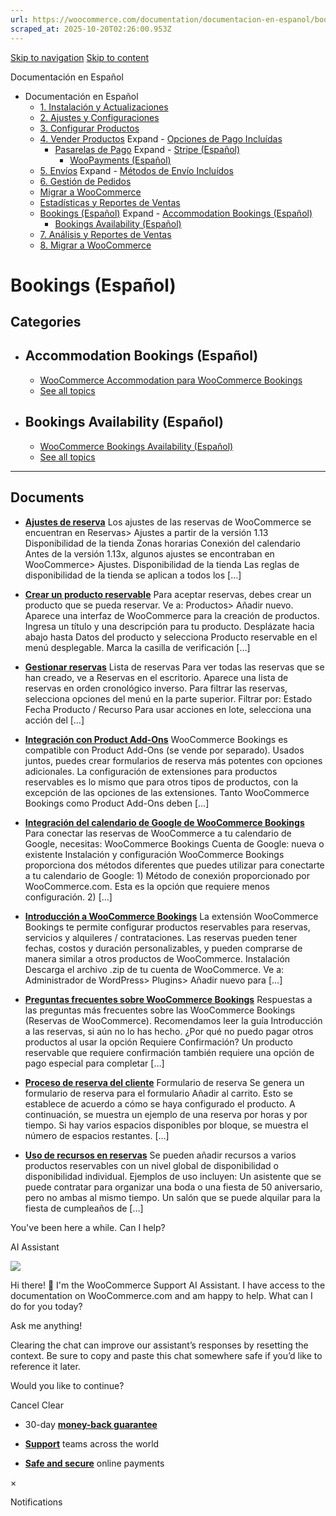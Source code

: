 ```yaml
---
url: https://woocommerce.com/documentation/documentacion-en-espanol/bookings-espanol
scraped_at: 2025-10-20T02:26:00.953Z
---
```


[Skip to navigation](https://woocommerce.com/documentation/documentacion-en-espanol/bookings-espanol/#main-navigation) [Skip to content](https://woocommerce.com/documentation/documentacion-en-espanol/bookings-espanol/#page)

Documentación en Español

- Documentación en Español
  - [1\. Instalación y Actualizaciones](https://woocommerce.com/documentation/documentacion-en-espanol/instalacion-y-actualizaciones/ "1. Instalación y Actualizaciones")
  - [2\. Ajustes y Configuraciones](https://woocommerce.com/documentation/documentacion-en-espanol/ajustes-y-configuraciones/ "2. Ajustes y Configuraciones")
  - [3\. Configurar Productos](https://woocommerce.com/documentation/documentacion-en-espanol/configurar-productos/ "3. Configurar Productos")
  - [4\. Vender Productos](https://woocommerce.com/documentation/documentacion-en-espanol/vender-productos/ "4. Vender Productos") Expand    - [Opciones de Pago Incluídas](https://woocommerce.com/documentation/documentacion-en-espanol/vender-productos/opciones-de-pago-incluidas/ "Opciones de Pago Incluídas")
    - [Pasarelas de Pago](https://woocommerce.com/documentation/documentacion-en-espanol/vender-productos/pasarelas-de-pago/ "Pasarelas de Pago") Expand      - [Stripe (Español)](https://woocommerce.com/documentation/documentacion-en-espanol/vender-productos/pasarelas-de-pago/stripe-espanol/ "Stripe (Español)")
      - [WooPayments (Español)](https://woocommerce.com/documentation/documentacion-en-espanol/vender-productos/pasarelas-de-pago/woopayments-espanol/ "WooPayments (Español)")
  - [5\. Envíos](https://woocommerce.com/documentation/documentacion-en-espanol/envios/ "5. Envíos") Expand    - [Métodos de Envío Incluídos](https://woocommerce.com/documentation/documentacion-en-espanol/envios/metodos-de-envio-incluidos/ "Métodos de Envío Incluídos")
  - [6\. Gestión de Pedidos](https://woocommerce.com/documentation/documentacion-en-espanol/gestion-de-pedidos/ "6. Gestión de Pedidos")
  - [Migrar a WooCommerce](https://woocommerce.com/documentation/documentacion-en-espanol/migrar-a-woocommerce/ "Migrar a WooCommerce")
  - [Estadísticas y Reportes de Ventas](https://woocommerce.com/documentation/documentacion-en-espanol/estadisticas-y-reportes-de-ventas/ "Estadísticas y Reportes de Ventas")
  - [Bookings (Español)](https://woocommerce.com/documentation/documentacion-en-espanol/bookings-espanol/ "Bookings (Español)") Expand    - [Accommodation Bookings (Español)](https://woocommerce.com/documentation/documentacion-en-espanol/bookings-espanol/accommodation-bookings-espanol/ "Accommodation Bookings (Español)")
    - [Bookings Availability (Español)](https://woocommerce.com/documentation/documentacion-en-espanol/bookings-espanol/bookings-availability-espanol/ "Bookings Availability (Español)")
  - [7\. Análisis y Reportes de Ventas](https://woocommerce.com/documentation/documentacion-en-espanol/analisis-y-reportes-de-ventas/ "7. Análisis y Reportes de Ventas")
  - [8\. Migrar a WooCommerce](https://woocommerce.com/documentation/documentacion-en-espanol/migrar-a-woocommerce-documentacion-en-espanol/ "8. Migrar a WooCommerce")

# Bookings (Español)

## Categories

- ## Accommodation Bookings (Español)



  - [WooCommerce Accommodation para WooCommerce Bookings](https://woocommerce.com/document/woocommerce-accommodation-para-woocommerce-bookings/)
  - [See all topics](https://woocommerce.com/documentation/documentacion-en-espanol/bookings-espanol/accommodation-bookings-espanol/)
- ## Bookings Availability (Español)



  - [WooCommerce Bookings Availability (Español)](https://woocommerce.com/document/woocommerce-bookings-availability-espanol/)
  - [See all topics](https://woocommerce.com/documentation/documentacion-en-espanol/bookings-espanol/bookings-availability-espanol/)

* * *

## Documents

- [**Ajustes de reserva**](https://woocommerce.com/document/ajustes-de-reserva/)
Los ajustes de las reservas de WooCommerce se encuentran en Reservas> Ajustes a partir de la versión 1.13 Disponibilidad de la tienda Zonas horarias Conexión del calendario Antes de la versión 1.13x, algunos ajustes se encontraban en WooCommerce> Ajustes. Disponibilidad de la tienda Las reglas de disponibilidad de la tienda se aplican a todos los \[…\]

- [**Crear un producto reservable**](https://woocommerce.com/document/crear-un-producto-reservable/)
Para aceptar reservas, debes crear un producto que se pueda reservar. Ve a: Productos> Añadir nuevo. Aparece una interfaz de WooCommerce para la creación de productos. Ingresa un título y una descripción para tu producto. Desplázate hacia abajo hasta Datos del producto y selecciona Producto reservable en el menú desplegable. Marca la casilla de verificación \[…\]

- [**Gestionar reservas**](https://woocommerce.com/document/gestionar-reservas/)
Lista de reservas Para ver todas las reservas que se han creado, ve a Reservas en el escritorio. Aparece una lista de reservas en orden cronológico inverso. Para filtrar las reservas, selecciona opciones del menú en la parte superior. Filtrar por: Estado Fecha Producto / Recurso Para usar acciones en lote, selecciona una acción del \[…\]

- [**Integración con Product Add-Ons**](https://woocommerce.com/document/integracion-con-product-add-ons/)
WooCommerce Bookings es compatible con Product Add-Ons (se vende por separado). Usados ​​juntos, puedes crear formularios de reserva más potentes con opciones adicionales. La configuración de extensiones para productos reservables es lo mismo que para otros tipos de productos, con la excepción de las opciones de las extensiones. Tanto WooCommerce Bookings como Product Add-Ons deben \[…\]

- [**Integración del calendario de Google de WooCommerce Bookings**](https://woocommerce.com/document/integracion-del-calendario-de-google-de-woocommerce-bookings/)
Para conectar las reservas de WooCommerce a tu calendario de Google, necesitas: WooCommerce Bookings Cuenta de Google: nueva o existente Instalación y configuración WooCommerce Bookings proporciona dos métodos diferentes que puedes utilizar para conectarte a tu calendario de Google: 1) Método de conexión proporcionado por WooCommerce.com. Esta es la opción que requiere menos configuración. 2) \[…\]

- [**Introducción a WooCommerce Bookings**](https://woocommerce.com/document/introduccion-a-woocommerce-bookings/)
La extensión WooCommerce Bookings te permite configurar productos reservables para reservas, servicios y alquileres / contrataciones. Las reservas pueden tener fechas, costos y duración personalizables, y pueden comprarse de manera similar a otros productos de WooCommerce. Instalación Descarga el archivo .zip de tu cuenta de WooCommerce. Ve a: Administrador de WordPress> Plugins> Añadir nuevo para \[…\]

- [**Preguntas frecuentes sobre WooCommerce Bookings**](https://woocommerce.com/document/preguntas-frecuentes-sobre-woocommerce-bookings/)
Respuestas a las preguntas más frecuentes sobre las WooCommerce Bookings (Reservas de WooCommerce). Recomendamos leer la guía Introducción a las reservas, si aún no lo has hecho. ¿Por qué no puedo pagar otros productos al usar la opción Requiere Confirmación? Un producto reservable que requiere confirmación también requiere una opción de pago especial para completar \[…\]

- [**Proceso de reserva del cliente**](https://woocommerce.com/document/proceso-de-reserva-del-cliente/)
Formulario de reserva Se genera un formulario de reserva para el formulario Añadir al carrito. Esto se establece de acuerdo a cómo se haya configurado el producto. A continuación, se muestra un ejemplo de una reserva por horas y por tiempo. Si hay varios espacios disponibles por bloque, se muestra el número de espacios restantes. \[…\]

- [**Uso de recursos en reservas**](https://woocommerce.com/document/uso-de-recursos-en-reservas/)
Se pueden añadir recursos a varios productos reservables con un nivel global de disponibilidad o disponibilidad individual. Ejemplos de uso incluyen: Un asistente que se puede contratar para organizar una boda o una fiesta de 50 aniversario, pero no ambas al mismo tiempo. Un salón que se puede alquilar para la fiesta de cumpleaños de \[…\]


You've been here a while. Can I help?

AI Assistant

![](https://woocommerce.com/wp-content/themes/woo/images/svg/support-chat-bot-avatar.svg)

Hi there! 👋 I'm the WooCommerce Support AI Assistant. I have access to the documentation on WooCommerce.com and am happy to help. What can I do for you today?

Ask me anything!

Clearing the chat can improve our assistant’s responses by resetting the context. Be sure to copy and paste this chat somewhere safe if you’d like to reference it later.

Would you like to continue?

Cancel
Clear

- 30-day **[money-back guarantee](https://woocommerce.com/refund-policy/)**

- **[Support](https://woocommerce.com/docs/)**
teams across the world

- **[Safe and secure](https://woocommerce.com/products/woopayments/)**
online payments

×

Notifications